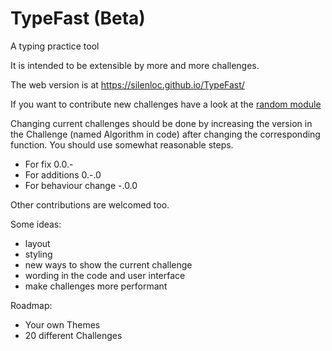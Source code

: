 # TypeFast (Beta)
A typing practice tool

It is intended to be extensible by more and more challenges.

The web version is at https://silenloc.github.io/TypeFast/

If you want to contribute new challenges have a look at the [random module][1]

Changing current challenges should be done by increasing the version in the Challenge (named Algorithm in code) after changing the corresponding function.
You should use somewhat reasonable steps. 

- For fix 0.0.-
- For additions 0.-.0
- For behaviour change -.0.0

Other contributions are welcomed too.

Some ideas:

- layout 
- styling
- new ways to show the current challenge
- wording in the code and user interface
- make challenges more performant

Roadmap:

- Your own Themes
- 20 different Challenges

[1]: https://github.com/SilenLoc/TypeFast/blob/main/src/random/mod.rs

